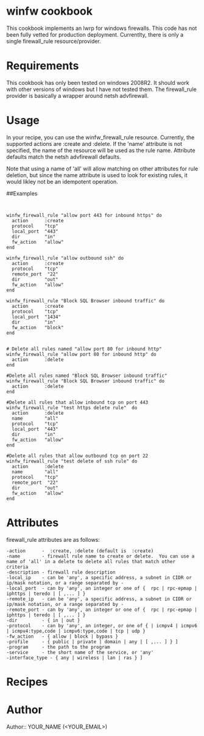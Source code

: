 # winfw cookbook
This cookbook implements an lwrp for windows firewalls. This code has not been fully vetted for production deployment.  Currentlty, there is only a single firewall\_rule resource/provider.

# Requirements
This cookbook has only been tested on windows 2008R2.  It should work with other versions of windows but I have not tested them.  The firewall\_rule provider is basically a wrapper around netsh advfirewall.

# Usage
In your recipe, you can use the winfw\_firewall\_rule resource.  Currently, the supported actions are :create and :delete.  If the 'name' attribute is not specified, the name of the resource will be used as the rule name.  Attribute defaults match the netsh advfirewall defaults.

Note that using a name of 'all' will allow matching on other attributes for rule deletion, but since the name attribute is used to look for existing rules, it would likley not be an idempotent operation.


##Examples
```


winfw_firewall_rule "allow port 443 for inbound https" do
  action      :create
  protocol    "tcp"
  local_port  "443"
  dir         "in"
  fw_action   "allow"
end

winfw_firewall_rule "allow outbound ssh" do
  action      :create
  protocol    "tcp"
  remote_port  "22"
  dir         "out"
  fw_action   "allow"
end

winfw_firewall_rule "Block SQL Browser inbound traffic" do
  action      :create
  protocol    "tcp"
  local_port  "1434"
  dir         "in"
  fw_action   "block"
end


# Delete all rules named "allow port 80 for inbound http" 
winfw_firewall_rule "allow port 80 for inbound http" do
  action      :delete
end

#Delete all rules named "Block SQL Browser inbound traffic"
winfw_firewall_rule "Block SQL Browser inbound traffic" do
  action      :delete
end

#Delete all rules that allow inbound tcp on port 443 
winfw_firewall_rule "test https delete rule"  do
  action      :delete
  name        "all"
  protocol    "tcp"
  local_port  "443"
  dir         "in"
  fw_action   "allow"
end

#Delete all rules that allow outbound tcp on port 22 
winfw_firewall_rule "test delete of ssh rule" do
  action      :delete
  name        "all"
  protocol    "tcp"
  remote_port  "22"
  dir         "out"
  fw_action   "allow"
end

```


# Attributes

firewall_rule attributes are as follows:

```
-action      -  :create, :delete (default is  :create)
-name        - firewall rule name to create or delete.  You can use a name of 'all' in a delete to delete all rules that match other criteria
-description - firewall rule description
-local_ip    - can be 'any', a specific address, a subnet in CIDR or ip/mask notation, or a range separated by -
-local_port  - can by 'any', an integer or one of {  rpc | rpc-epmap | iphttps | teredo | [ ,... ] } 
-remote_ip   - can be 'any', a specific address, a subnet in CIDR or ip/mask notation, or a range separated by -
-remote_port - can by 'any', an integer or one of {  rpc | rpc-epmap | iphttps | teredo | [ ,... ] } 
-dir         - { in | out }
-protocol    - can by 'any', an integer, or one of { | icmpv4 | icmpv6 | icmpv4:type,code | icmpv6:type,code | tcp | udp } 
-fw_action   - { allow | block | bypass }
-profile     - { public | private | domain | any | [ ,... ] } ]
-program     - the path to the program
-service     - the short name of the service, or 'any'
-interface_type - { any | wireless | lan | ras } ]
```

# Recipes

# Author

Author:: YOUR_NAME (<YOUR_EMAIL>)
